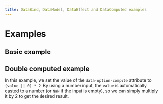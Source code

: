 ```yaml
---
title: DataBind, DataModel, DataEffect and DataComputed examples
---
```


# Examples

## Basic example

<PreviewPlayground
  :html="() => import('./stories/basic.twig')"
  :script="() => import('./stories/basic.js?raw')"
  />

## Double computed example

In this example, we set the value of the `data-option-compute` attribute to `(value || 0) * 2`. By using a number input, the `value` is automatically casted to a number (or `NaN` if the input is empty), so we can simply multiply it by 2 to get the desired result.

<PreviewPlayground
  :html="() => import('./stories/double.twig')"
  :script="() => import('./stories/double.js?raw')"
  />
